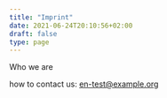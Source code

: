```yaml
---
title: "Imprint"
date: 2021-06-24T20:10:56+02:00
draft: false
type: page
---
```


Who we are

how to contact us: en-test@example.org
